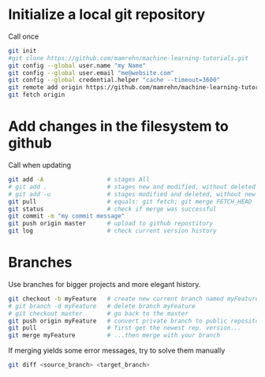 # Initialize a local git repository
Call once
```bash
git init
#git clone https://github.com/mamrehn/machine-learning-tutorials.git
git config --global user.name "my Name"
git config --global user.email "me@website.com"
git config --global credential.helper "cache --timeout=3600"
git remote add origin https://github.com/mamrehn/machine-learning-tutorials.git
git fetch origin
```

# Add changes in the filesystem to github
Call when updating
```bash
git add -A                  # stages All
# git add .                 # stages new and modified, without deleted
# git add -u                # stages modified and deleted, without new
git pull                    # equals: git fetch; git merge FETCH_HEAD
git status                  # check if merge was successful
git commit -m "my commit message"
git push origin master      # upload to github repostitory
git log                     # check current version history
```

# Branches
Use branches for bigger projects and more elegant history.
```bash
git checkout -b myFeature   # create new current branch named myFeature
# git branch -d myFeature   # delete branch myFeature
# git checkout master       # go back to the master
git push origin myFeature   # convert private branch to public repository
git pull                    # first get the newest rep. version...
git merge myFeature         # ...then merge with your branch
```
If merging yields some error messages, try to solve them manually
```bash
git diff <source_branch> <target_branch>
```

